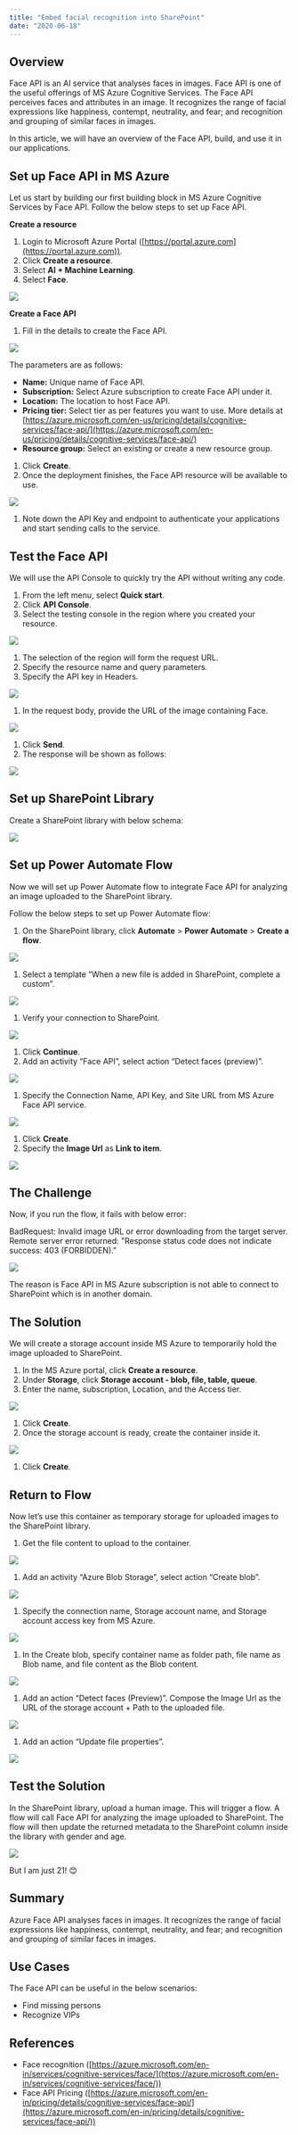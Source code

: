 ```yaml
---
title: "Embed facial recognition into SharePoint"
date: "2020-06-18"
---
```


## Overview

Face API is an AI service that analyses faces in images. Face API is one of the useful offerings of MS Azure Cognitive Services. The Face API perceives faces and attributes in an image. It recognizes the range of facial expressions like happiness, contempt, neutrality, and fear; and recognition and grouping of similar faces in images.

In this article, we will have an overview of the Face API, build, and use it in our applications.

## Set up Face API in MS Azure

Let us start by building our first building block in MS Azure Cognitive Services by Face API. Follow the below steps to set up Face API.

**Create a resource**

1. Login to Microsoft Azure Portal ([https://portal.azure.com](https://portal.azure.com)).
2. Click **Create a resource**.
3. Select **AI + Machine Learning**.
4. Select **Face**.

![](https://nanddeepnachanblogs.com/wp-content/uploads/2020/06/word-image-12.png)

**Create a Face API**

1. Fill in the details to create the Face API.

![](https://nanddeepnachanblogs.com/wp-content/uploads/2020/06/word-image-13.png)

The parameters are as follows:

- **Name:** Unique name of Face API.
- **Subscription:** Select Azure subscription to create Face API under it.
- **Location:** The location to host Face API.
- **Pricing tier:** Select tier as per features you want to use. More details at [https://azure.microsoft.com/en-us/pricing/details/cognitive-services/face-api/](https://azure.microsoft.com/en-us/pricing/details/cognitive-services/face-api/)
- **Resource group:** Select an existing or create a new resource group.

1. Click **Create**.
2. Once the deployment finishes, the Face API resource will be available to use.

![](https://nanddeepnachanblogs.com/wp-content/uploads/2020/06/word-image-14.png)

1. Note down the API Key and endpoint to authenticate your applications and start sending calls to the service.

## Test the Face API

We will use the API Console to quickly try the API without writing any code.

1. From the left menu, select **Quick start**.
2. Click **API Console**.
3. Select the testing console in the region where you created your resource.

![](https://nanddeepnachanblogs.com/wp-content/uploads/2020/06/word-image-15.png)

1. The selection of the region will form the request URL.
2. Specify the resource name and query parameters.
3. Specify the API key in Headers.

![](https://nanddeepnachanblogs.com/wp-content/uploads/2020/06/word-image-16.png)

1. In the request body, provide the URL of the image containing Face.

![](https://nanddeepnachanblogs.com/wp-content/uploads/2020/06/word-image-17.png)

1. Click **Send**.
2. The response will be shown as follows:

![](https://nanddeepnachanblogs.com/wp-content/uploads/2020/06/word-image-18.png)

## Set up SharePoint Library

Create a SharePoint library with below schema:

![](https://nanddeepnachanblogs.com/wp-content/uploads/2020/06/word-image-19.png)

## Set up Power Automate Flow

Now we will set up Power Automate flow to integrate Face API for analyzing an image uploaded to the SharePoint library.

Follow the below steps to set up Power Automate flow:

1. On the SharePoint library, click **Automate** > **Power Automate** > **Create a flow**.

![](https://nanddeepnachanblogs.com/wp-content/uploads/2020/06/word-image-20.png)

1. Select a template “When a new file is added in SharePoint, complete a custom”.

![](https://nanddeepnachanblogs.com/wp-content/uploads/2020/06/word-image-21.png)

1. Verify your connection to SharePoint.

![](https://nanddeepnachanblogs.com/wp-content/uploads/2020/06/word-image-22.png)

1. Click **Continue**.
2. Add an activity “Face API”, select action “Detect faces (preview)”.

![](https://nanddeepnachanblogs.com/wp-content/uploads/2020/06/word-image-23.png)

1. Specify the Connection Name, API Key, and Site URL from MS Azure Face API service.

![](https://nanddeepnachanblogs.com/wp-content/uploads/2020/06/word-image-24.png)

1. Click **Create**.
2. Specify the **Image Url** as **Link to item**.

![](https://nanddeepnachanblogs.com/wp-content/uploads/2020/06/word-image-25.png)

## The Challenge

Now, if you run the flow, it fails with below error:

BadRequest: Invalid image URL or error downloading from the target server. Remote server error returned: "Response status code does not indicate success: 403 (FORBIDDEN)."

![](https://nanddeepnachanblogs.com/wp-content/uploads/2020/06/word-image-26.png)

The reason is Face API in MS Azure subscription is not able to connect to SharePoint which is in another domain.

## The Solution

We will create a storage account inside MS Azure to temporarily hold the image uploaded to SharePoint.

1. In the MS Azure portal, click **Create a resource**.
2. Under **Storage**, click **Storage account - blob, file, table, queue**.
3. Enter the name, subscription, Location, and the Access tier.

![](https://nanddeepnachanblogs.com/wp-content/uploads/2020/06/word-image-27.png)

1. Click **Create**.
2. Once the storage account is ready, create the container inside it.

![](https://nanddeepnachanblogs.com/wp-content/uploads/2020/06/word-image-28.png)

1. Click **Create**.

## Return to Flow

Now let’s use this container as temporary storage for uploaded images to the SharePoint library.

1. Get the file content to upload to the container.

![](https://nanddeepnachanblogs.com/wp-content/uploads/2020/06/word-image-29.png)

1. Add an activity “Azure Blob Storage”, select action “Create blob”.

![](https://nanddeepnachanblogs.com/wp-content/uploads/2020/06/word-image-30.png)

1. Specify the connection name, Storage account name, and Storage account access key from MS Azure.

![](https://nanddeepnachanblogs.com/wp-content/uploads/2020/06/word-image-31.png)

1. In the Create blob, specify container name as folder path, file name as Blob name, and file content as the Blob content.

![](https://nanddeepnachanblogs.com/wp-content/uploads/2020/06/word-image-32.png)

1. Add an action “Detect faces (Preview)”. Compose the Image Url as the URL of the storage account + Path to the uploaded file.

![](https://nanddeepnachanblogs.com/wp-content/uploads/2020/06/word-image-33.png)

1. Add an action “Update file properties”.

![](https://nanddeepnachanblogs.com/wp-content/uploads/2020/06/word-image-34.png)

## Test the Solution

In the SharePoint library, upload a human image. This will trigger a flow. A flow will call Face API for analyzing the image uploaded to SharePoint. The flow will then update the returned metadata to the SharePoint column inside the library with gender and age.

![](https://nanddeepnachanblogs.com/wp-content/uploads/2020/06/word-image-35.png)

But I am just 21! 😊

## Summary

Azure Face API analyses faces in images. It recognizes the range of facial expressions like happiness, contempt, neutrality, and fear; and recognition and grouping of similar faces in images.

## Use Cases

The Face API can be useful in the below scenarios:

- Find missing persons
- Recognize VIPs

## References

- Face recognition ([https://azure.microsoft.com/en-in/services/cognitive-services/face/](https://azure.microsoft.com/en-in/services/cognitive-services/face/))
- Face API Pricing ([https://azure.microsoft.com/en-in/pricing/details/cognitive-services/face-api/](https://azure.microsoft.com/en-in/pricing/details/cognitive-services/face-api/))

